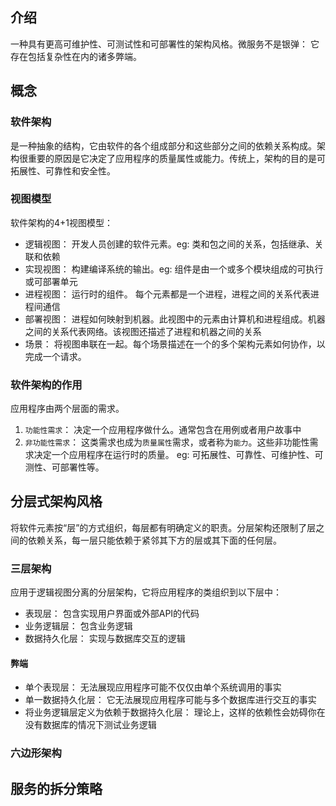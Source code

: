 
## 介绍

一种具有更高可维护性、可测试性和可部署性的架构风格。微服务不是银弹： 它存在包括复杂性在内的诸多弊端。

## 概念

### 软件架构

是一种抽象的结构，它由软件的各个组成部分和这些部分之间的依赖关系构成。架构很重要的原因是它决定了应用程序的质量属性或能力。传统上，架构的目的是可拓展性、可靠性和安全性。

### 视图模型

软件架构的4+1视图模型：

- 逻辑视图： 开发人员创建的软件元素。eg: 类和包之间的关系，包括继承、关联和依赖
- 实现视图： 构建编译系统的输出。eg: 组件是由一个或多个模块组成的可执行或可部署单元
- 进程视图： 运行时的组件。 每个元素都是一个进程，进程之间的关系代表进程间通信
- 部署视图： 进程如何映射到机器。此视图中的元素由计算机和进程组成。机器之间的关系代表网络。该视图还描述了进程和机器之间的关系
- 场景： 将视图串联在一起。每个场景描述在一个的多个架构元素如何协作，以完成一个请求。

### 软件架构的作用

应用程序由两个层面的需求。

1. `功能性需求`： 决定一个应用程序做什么。通常包含在用例或者用户故事中
2. `非功能性需求`： 这类需求也成为`质量属性`需求，或者称为`能力`。这些非功能性需求决定一个应用程序在运行时的质量。 eg: 可拓展性、可靠性、可维护性、可测性、可部署性等。

## 分层式架构风格

将软件元素按“层”的方式组织，每层都有明确定义的职责。分层架构还限制了层之间的依赖关系，每一层只能依赖于紧邻其下方的层或其下面的任何层。

### 三层架构

应用于逻辑视图分离的分层架构，它将应用程序的类组织到以下层中：

- 表现层： 包含实现用户界面或外部API的代码
- 业务逻辑层： 包含业务逻辑
- 数据持久化层： 实现与数据库交互的逻辑

#### 弊端

- 单个表现层： 无法展现应用程序可能不仅仅由单个系统调用的事实
- 单一数据持久化层： 它无法展现应用程序可能与多个数据库进行交互的事实
- 将业务逻辑层定义为依赖于数据持久化层： 理论上，这样的依赖性会妨碍你在没有数据库的情况下测试业务逻辑

### 六边形架构



## 服务的拆分策略












